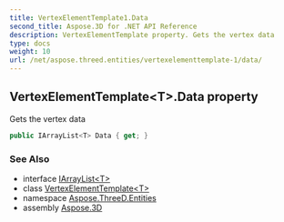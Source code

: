 ```yaml
---
title: VertexElementTemplate1.Data
second_title: Aspose.3D for .NET API Reference
description: VertexElementTemplate property. Gets the vertex data
type: docs
weight: 10
url: /net/aspose.threed.entities/vertexelementtemplate-1/data/
---
```

## VertexElementTemplate&lt;T&gt;.Data property

Gets the vertex data

```csharp
public IArrayList<T> Data { get; }
```

### See Also

* interface [IArrayList&lt;T&gt;](../../../aspose.threed.utilities/iarraylist-1/)
* class [VertexElementTemplate&lt;T&gt;](../)
* namespace [Aspose.ThreeD.Entities](../../../aspose.threed.entities/)
* assembly [Aspose.3D](../../../)


